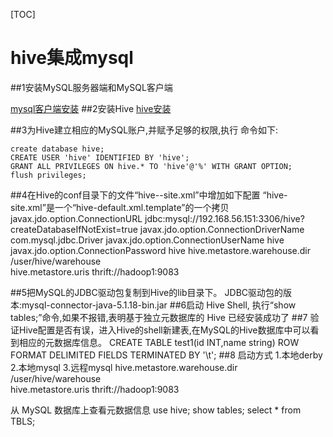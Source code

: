 [TOC]

# hive集成mysql

##1安装MySQL服务器端和MySQL客户端

[mysql客户端安装](../../04.database/02.mysql/02.mysql在linux上安装.md)
##2安装Hive
[hive安装](01.hive安装.md)

##3为Hive建立相应的MySQL账户,并赋予足够的权限,执行
命令如下:

	create database hive;
	CREATE USER 'hive' IDENTIFIED BY 'hive';
	GRANT ALL PRIVILEGES ON hive.* TO 'hive'@'%' WITH GRANT OPTION;
	flush privileges;

##4在Hive的conf目录下的文件“hive--site.xml”中增加如下配置
“hive-site.xml”是一个“hive-default.xml.template”的一个拷贝
<configuration>
    <property>
        <name>javax.jdo.option.ConnectionURL</name>
        <value>jdbc:mysql://192.168.56.151:3306/hive?createDatabaseIfNotExist=true</value>
    </property>
    <property>
        <name>javax.jdo.option.ConnectionDriverName</name>
        <value>com.mysql.jdbc.Driver</value>
    </property>
    <property>
        <name>javax.jdo.option.ConnectionUserName</name>
        <value>hive</value>
    </property>
    <property>
        <name>javax.jdo.option.ConnectionPassword</name>
        <value>hive</value>
    </property>
   <property>
        <name>hive.metastore.warehouse.dir</name>
        <value>/user/hive/warehouse</value>
    </property>    
    <property>
        <name>hive.metastore.uris</name>
        <value>thrift://hadoop1:9083</value>
    </property>

</configuration>

##5把MySQL的JDBC驱动包复制到Hive的lib目录下。
JDBC驱动包的版本:mysql-connector-java-5.1.18-bin.jar
##6启动 Hive Shell, 执行“show tables;”命令,如果不报错,表明基于独立元数据库的 Hive 已经安装成功了
##7 验证Hive配置是否有误，进入Hive的shell新建表,在MySQL的Hive数据库中可以看到相应的元数据库信息。
 CREATE TABLE test1(id INT,name string) ROW FORMAT DELIMITED FIELDS TERMINATED BY '\t';
##8 启动方式
1.本地derby
2.本地mysql
3.远程mysql
   <property>
        <name>hive.metastore.warehouse.dir</name>
        <value>/user/hive/warehouse</value>
    </property>    
    <property>
        <name>hive.metastore.uris</name>
        <value>thrift://hadoop1:9083</value>
    </property>
    
 从 MySQL 数据库上查看元数据信息
 use hive; 
 show tables;
 select * from TBLS;




